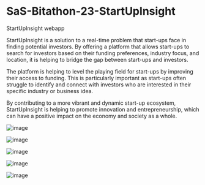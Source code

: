# SaS-Bitathon-23-StartUpInsight
StartUpInsight webapp

StartUpInsight is a solution to a real-time problem that start-ups face in finding potential investors. By offering a platform that allows start-ups to search for investors based on their funding preferences, industry focus, and location, it is helping to bridge the gap between start-ups and investors.

The platform is helping to level the playing field for start-ups by improving their access to funding. This is particularly important as start-ups often struggle to identify and connect with investors who are interested in their specific industry or business idea.

By contributing to a more vibrant and dynamic start-up ecosystem, StartUpInsight is helping to promote innovation and entrepreneurship, which can have a positive impact on the economy and society as a whole.

![image](https://user-images.githubusercontent.com/57668171/221802385-723382ac-3540-4178-9ea2-1a135aa8736a.png)

![image](https://user-images.githubusercontent.com/57668171/221802483-79ff54c9-321e-471b-8961-00c21e1f40fb.png)

![image](https://user-images.githubusercontent.com/57668171/221802508-ff3a3b15-c013-439c-ad10-ccf6cacd145b.png)

![image](https://user-images.githubusercontent.com/57668171/221802570-3860c33b-b62c-47ae-9b1a-ba80477fed29.png)

![image](https://user-images.githubusercontent.com/57668171/221802624-55079252-141b-4562-ba14-25ff7ee480d8.png)

